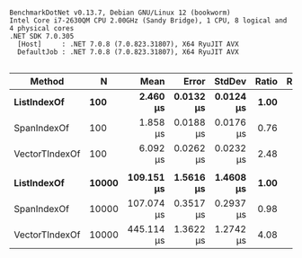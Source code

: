 ```

BenchmarkDotNet v0.13.7, Debian GNU/Linux 12 (bookworm)
Intel Core i7-2630QM CPU 2.00GHz (Sandy Bridge), 1 CPU, 8 logical and 4 physical cores
.NET SDK 7.0.305
  [Host]     : .NET 7.0.8 (7.0.823.31807), X64 RyuJIT AVX
  DefaultJob : .NET 7.0.8 (7.0.823.31807), X64 RyuJIT AVX


```
|         Method |     N |       Mean |     Error |    StdDev | Ratio | RatioSD |
|--------------- |------ |-----------:|----------:|----------:|------:|--------:|
|    **ListIndexOf** |   **100** |   **2.460 μs** | **0.0132 μs** | **0.0124 μs** |  **1.00** |    **0.00** |
|    SpanIndexOf |   100 |   1.858 μs | 0.0188 μs | 0.0176 μs |  0.76 |    0.01 |
| VectorTIndexOf |   100 |   6.092 μs | 0.0262 μs | 0.0232 μs |  2.48 |    0.02 |
|                |       |            |           |           |       |         |
|    **ListIndexOf** | **10000** | **109.151 μs** | **1.5616 μs** | **1.4608 μs** |  **1.00** |    **0.00** |
|    SpanIndexOf | 10000 | 107.074 μs | 0.3517 μs | 0.2937 μs |  0.98 |    0.01 |
| VectorTIndexOf | 10000 | 445.114 μs | 1.3622 μs | 1.2742 μs |  4.08 |    0.06 |
